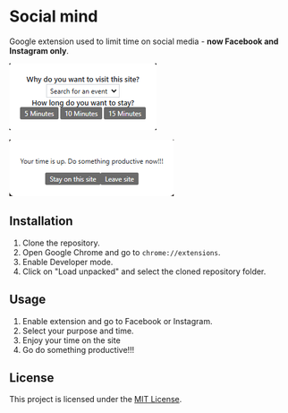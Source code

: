 # Social mind

Google extension used to limit time on social media - **now Facebook and Instagram only**.

![Screenshot 1](screenshots/prompt.png)

![Screenshot 2](screenshots/ending.png)


## Installation

1. Clone the repository.
2. Open Google Chrome and go to `chrome://extensions`.
3. Enable Developer mode.
4. Click on "Load unpacked" and select the cloned repository folder.

## Usage

1. Enable extension and go to Facebook or Instagram.
2. Select your purpose and time.
3. Enjoy your time on the site
4. Go do something productive!!!

## License

This project is licensed under the [MIT License](LICENSE).
